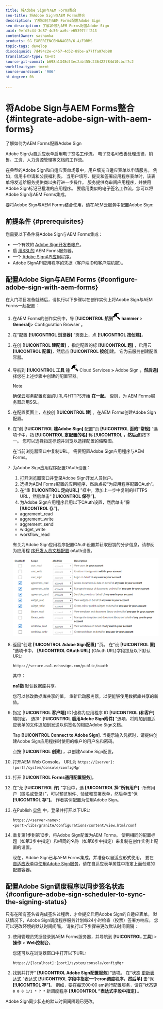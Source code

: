 ```yaml
---
title: 将Adobe Sign与AEM Forms整合
seo-title: 将Adobe Sign与AEM Forms整合
description: 了解如何为AEM Forms配置Adobe Sign
seo-description: 了解如何为AEM Forms配置Adobe Sign
uuid: 9efd5c44-3d87-4c56-aa6c-e65397fff243
contentOwner: sashanka
products: SG_EXPERIENCEMANAGER/6.4/FORMS
topic-tags: develop
discoiquuid: 7d494c2e-d457-4d52-89be-a77ffa07eb88
translation-type: tm+mt
source-git-commit: b698a1348df3ec2ab455c236422784d10cbcf7c2
workflow-type: tm+mt
source-wordcount: '906'
ht-degree: 0%

---
```



# 将Adobe Sign与AEM Forms整合 {#integrate-adobe-sign-with-aem-forms}

了解如何为AEM Forms配置Adobe Sign

Adobe Sign为自适应表单启用电子签名工作流。 电子签名可改善处理法律、销售、工资、人力资源管理等文档的工作流。

在典型的Adobe Sign和自适应表单场景中，用户填充自适应表单以申请服务。 例如，信用卡申请和公民福利表。 当用户填写、提交和签署应用程序表单时，该表单将发送给服务提供商以执行进一步操作。 服务提供商审阅应用程序，并使用Adobe Sign标记已批准的应用程序。 要启用类似的电子签名工作流，您可以将Adobe Sign与AEM Forms集成。

要将Adobe Sign与AEM Forms结合使用，请在AEM云服务中配置Adobe Sign:

## 前提条件 {#prerequisites}

您需要以下条件将Adobe Sign与AEM Forms集成：

* 一个有效的 [Adobe Sign开发者帐户](https://acrobat.adobe.com/us/en/why-adobe/developer-form.html)。
* 启 [用SSL的](/help/sites-administering/ssl-by-default.md) AEM Forms服务器。
* 一个 [Adobe SignAPI应用程序](https://www.adobe.io/apis/documentcloud/sign/docs.html#!adobedocs/adobe-sign/master/gstarted/create_app.md)。
* Adobe SignAPI应用程序的凭据（客户端ID和客户端机密）。

## 配置Adobe Sign与AEM Forms {#configure-adobe-sign-with-aem-forms}

在入门项目准备就绪后，请执行以下步骤以在创作实例上将Adobe Sign与AEM Forms一起配置：

1. 在AEM Forms的创作实例中，导 **[!UICONTROL 航到**![Tools](assets/hammer.png) **hammer** > **General]**> Configuration Browser 。
1. 在“配置 **[!UICONTROL 浏览器]** ”页面上，点 **[!UICONTROL 按创建]**。
1. 在创 **[!UICONTROL 建配置]** ，指定配置的标 **[!UICONTROL 题]** ，启用云 **[!UICONTROL 配置]**，然后点 **[!UICONTROL 按创]**&#x200B;建。 它为云服务创建配置容器。
1. 导航到 **[!UICONTROL 工具** 锤 ![>](assets/hammer.png) Cloud Services **>** Adobe Sign **，然后选]** 择您在上述步骤中创建的配置容器。

   >[!NOTE]
   >
   >确保云服务配置页面的URL与HTTPS开始 **在一起**。 否则，为 [AEM Forms服](/help/sites-administering/ssl-by-default.md) 务器启用SSL。

1. 在配置页面上，点按创 **[!UICONTROL 建]** ，在AEM Forms创建Adobe Sign配置。
1. 在“创 **[!UICONTROL 建Adobe Sign]** 配置”页 **[!UICONTROL 面的“常规]** ”选项卡中，指 **[!UICONTROL 定配置的名]** 称 **[!UICONTROL ，然后点]**&#x200B;按下一。 您可以选择指定标题并浏览以选择配置的缩略图。

   在当前浏览器窗口中复制URL。 需要配置Adobe Sign应用程序与AEM Forms。

1. 为Adobe Sign应用程序配置OAuth设置：

   1. 打开浏览器窗口并登录Adobe Sign开发人员帐户。
   1. 选择为AEM Forms配置的应用程序，然后点按“为应用程序配置OAuth”。
   1. 在“重 **[!UICONTROL 定向URL]** ”框中，添加上一步中复制的HTTPS URL，然后单击“ **[!UICONTROL 保存”]**。
   1. 为Adobe Sign应用程序启用以下OAuth设置，然后单击“保 **[!UICONTROL 存”]**。
   * aggrement_read
   * aggrement_write
   * aggrement_send
   * widget_write
   * workflow_read

   有关为Adobe Sign应用程序配置OAuth设置并获取密钥的分步信息，请参阅为应用程 [序开发人员文档配置](https://www.adobe.io/apis/documentcloud/sign/docs.html#!adobedocs/adobe-sign/master/gstarted/configure_oauth.md) oAuth设置。

   ![OAuth配置](assets/oauth_config.png)

1. 返回“创建 **[!UICONTROL Adobe Sign配置]** ”页。 在“设 **[!UICONTROL 置]** ”选项卡中， **[!UICONTROL OAuth URL]** (OAuth URL)字段提及以下默认URL:

   `https://secure.na1.echosign.com/public/oauth`

   其中：

   **na1指** 默认数据库共享。

   您可以修改数据库共享的值。 重新启动服务器，以便能够使用数据库共享的新值。

1. 指定 **[!UICONTROL 客户端]** ID(也称为应用程序 ID **[!UICONTROL )和客户]**&#x200B;端机密。 选择“ **[!UICONTROL 启用Adobe Sign附件]** ”选项，将附加到自适应表单的文件追加到发送以供签名的相应Adobe Sign文档。

   Tap **[!UICONTROL Connect to Adobe Sign]**. 当提示输入凭据时，请提供创建Adobe Sign应用程序时使用的帐户的用户名和密码。

   点按 **[!UICONTROL 创建]** ，以创建Adobe Sign配置。

1. 打开AEM Web Console。 URL为 `https://[server]:[port]/system/console/configMgr`
1. 打开 **[!UICONTROL Forms通用配置服务]**。
1. 在“允 **[!UICONTROL 许]** ”字段中，选 **[!UICONTROL 择“所有用户]** -所有用户（匿名或登录）”，可以预览附件、验证和签署表单，然后单击“保 **[!UICONTROL 存”]**。 作者实例配置为使用Adobe Sign。
1. 在Publish [实例](/help/sites-deploying/deploy.md) 中，登录并打开以下URL:

   `https://<server-name>:<port>/libs/granite/configurations/content/view.html/conf`

1. 重复第1步到第12步，将Adobe Sign配置为AEM Forms。 使用相同的配置标题（如第3步中指定）和相同的名称（如第6步中指定）来复制在创作实例上配置的设置。

   现在，Adobe Sign已与AEM Forms集成，并准备以自适应形式使用。 要在 [自适应表单中使用Adobe Sign服务](/help/forms/using/working-with-adobe-sign.md#configure-adobe-sign-for-an-adaptive-form)，请在自适应表单属性中指定上面创建的配置容器。

## 配置Adobe Sign调度程序以同步签名状态 {#configure-adobe-sign-scheduler-to-sync-the-signing-status}

只有在所有签名者完成签名过程后，才会提交启用Adobe Sign的自适应表单。 默认情况下，Adobe Sign调度程序服务计划每24小时检查（投票）签署方响应。 您可以更改环境的默认时间间隔。 请执行以下步骤来更改默认时间间隔：

1. 使用管理员凭据登录到AEM Forms服务器，并导航到 **[!UICONTROL 工具]** > **操作** > **Web控制台**。

   您还可以在浏览器窗口中打开以下URL:

   `https://[localhost]:[port]/system/console/configMgr`

1. 找到并打开“ **[!UICONTROL Adobe Sign配置服务]** ”选项。 在“状态 [更新表达式](https://en.wikipedia.org/wiki/Cron#CRON_expression) ”表达式 **[!UICONTROL 字段中指定一个cron调度程序，然后单]** 击“保 **[!UICONTROL 存”]**。 例如，要在每天00:00 am运行配置服务，请在“状态更 `0 0 0 1/1 * ? *` 新调度程序 **[!UICONTROL ”表达式字段中指定]** 。

Adobe Sign同步状态的默认时间间隔现已更改。
